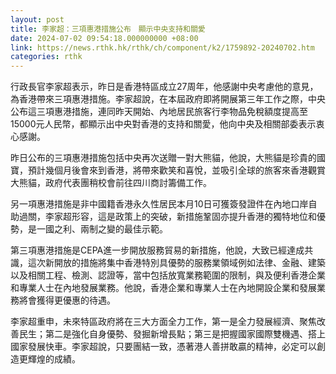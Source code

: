 ```yaml
---
layout: post
title: 李家超：三項惠港措施公布　顯示中央支持和關愛
date: 2024-07-02 09:54:18.000000000 +08:00
link: https://news.rthk.hk/rthk/ch/component/k2/1759892-20240702.htm
categories: rthk
---
```


行政長官李家超表示，昨日是香港特區成立27周年，他感謝中央考慮他的意見，為香港帶來三項惠港措施。李家超說，在本屆政府即將開展第三年工作之際，中央公布這三項惠港措施，連同昨天開始、內地居民旅客行李物品免稅額度提高至15000元人民幣，都顯示出中央對香港的支持和關愛，他向中央及相關部委表示衷心感謝。

昨日公布的三項惠港措施包括中央再次送贈一對大熊貓，他說，大熊貓是珍貴的國寶，預計幾個月後會來到香港，將帶來歡笑和喜悅，並吸引全球的旅客來香港觀賞大熊貓，政府代表團稍校會前往四川商討籌備工作。

另一項惠港措施是非中國籍香港永久性居民本月10日可獲簽發證件在內地口岸自助過關，李家超形容，這是政策上的突破，新措施鞏固亦提升香港的獨特地位和優勢，是一國之利、兩制之變的最佳示範。

第三項惠港措施是CEPA進一步開放服務貿易的新措施，他說，大致已經達成共識，這次新開放的措施將集中香港特別具優勢的服務業領域例如法律、金融、建築以及相關工程、檢測、認證等，當中包括放寬業務範圍的限制，與及便利香港企業和專業人士在內地發展業務。他說，香港企業和專業人士在內地開設企業和發展業務將會獲得更優惠的待遇。

李家超重申，未來特區政府將在三大方面全力工作，第一是全力發展經濟、聚焦改善民生；第二是強化自身優勢、發掘新增長點；第三是把握國家國際雙機遇、搭上國家發展快車。李家超說，只要團結一致，憑著港人善拼敢贏的精神，必定可以創造更輝煌的成績。
